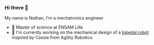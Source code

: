 ### Hi there 👋
My name is Nathan, I'm a mechatronics engineer
- 🏫 Master of science at ENSAM Lille
- 🦿 I'm currently working on the mechanical design of a [bipedal robot](https://github.com/nathanserg/bipedal-robot) inspired by Cassie from Agility Robotics.
